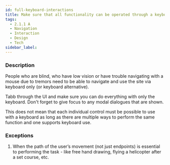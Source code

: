 ```yaml
---
id: full-keyboard-interactions
title: Make sure that all functionality can be operated through a keyboard
tags:
  - 2.1.1 A
  - Navigation
  - Interaction
  - Design
  - Tech
sidebar_label: 
---
```


### Description

People who are blind, who have low vision or have trouble navigating with a mouse due to tremors need to be able to navigate and use the site via keyboard only (or keyboard alternative). 

Tabb through the UI and make sure you can do everything with only the keyboard. Don't forget to give focus to any modal dialogues that are shown.

This does not mean that each individual control must be possible to use with a keyboard as long as there are multiple ways to perform the same function and one supports keyboard use. 

### Exceptions

1. When the path of the user’s movement (not just endpoints) is essential to performing the task - like free hand drawing, flying a helicopter after a set course, etc.
